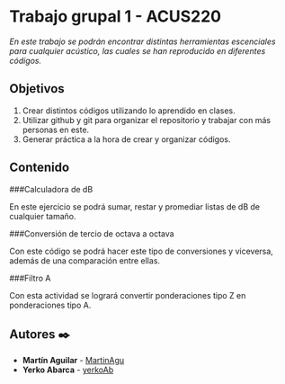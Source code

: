 # Trabajo grupal 1 - ACUS220

_En este trabajo se podrán encontrar distintas herramientas escenciales para cualquier acústico, las cuales se han reproducido en diferentes códigos._

## Objetivos

1. Crear distintos códigos utilizando lo aprendido en clases. 
1. Utilizar github y git para organizar el repositorio y trabajar con más personas en este.
1. Generar práctica a la hora de crear y organizar códigos.

## Contenido

###Calculadora de dB

En este ejercicio se podrá sumar, restar y promediar listas de dB de cualquier tamaño.

###Conversión de tercio de octava a octava 

Con este código se podrá hacer este tipo de conversiones y viceversa, además de una comparación entre ellas.

###Filtro A

Con esta actividad se logrará convertir ponderaciones tipo Z en ponderaciones tipo A.

## Autores ✒️

* **Martín Aguilar** - [MartinAgu](https://github.com/MartinAgu)
* **Yerko Abarca** - [yerkoAb](https://github.com/YerkoAb)


